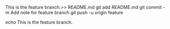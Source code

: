 This is the feature branch.>> README.md
git add README.md
git commit -m Add note for feature branch
git push -u origin feature

echo This is the feature branch.
